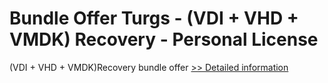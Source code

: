 # Bundle Offer Turgs - (VDI + VHD + VMDK) Recovery - Personal License
(VDI + VHD + VMDK)Recovery bundle offer
[>> Detailed information](https://secure.shareit.com/shareit/product.html?productid=300998637&affiliateid=200057808)